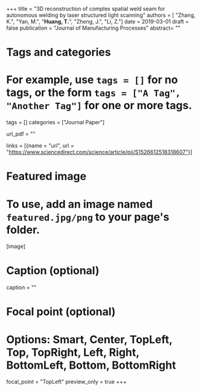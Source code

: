 +++
title = "3D reconstruction of complex spatial weld seam for autonomous welding by laser structured light scanning"
authors = [ "Zhang, K.", "Yan, M.", "**Huang, T.**", "Zheng, J.", "Li, Z."]
date = 2019-03-01
draft = false
publication = "Journal of Manufacturing Processes"
abstract= ""

# Tags and categories
# For example, use `tags = []` for no tags, or the form `tags = ["A Tag", "Another Tag"]` for one or more tags.
tags = []
categories = ["Journal Paper"]

url_pdf = ""

links = [{name = "url", url  = "https://www.sciencedirect.com/science/article/pii/S1526612518318607"}]

# Featured image
# To use, add an image named `featured.jpg/png` to your page's folder. 
[image]
  # Caption (optional)
  caption = ""

  # Focal point (optional)
  # Options: Smart, Center, TopLeft, Top, TopRight, Left, Right, BottomLeft, Bottom, BottomRight
  focal_point = "TopLeft"
  preview_only = true
+++
